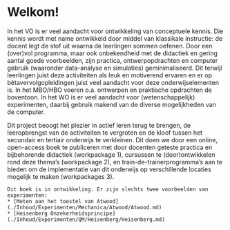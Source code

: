 # Welkom!

In het VO is er veel aandacht voor ontwikkeling van conceptuele kennis. Die kennis wordt met name ontwikkeld door middel van klassikale instructie: de docent legt de stof uit waarna de leerlingen sommen oefenen. Door een (over)vol programma, maar ook onbekendheid met de didactiek en gering aantal goede voorbeelden, zijn practica, ontwerpopdrachten en computer gebruik (waaronder data-analyse en simulaties) geminimaliseerd. Dit terwijl leerlingen juist deze activiteiten als leuk en motiverend ervaren en er op bètavervolgopleidingen juist veel aandacht voor deze onderwijselementen is. In het MBO/HBO voeren o.a. ontwerpen en praktische opdrachten de boventoon. In het WO is er veel aandacht voor (wetenschappelijk) experimenten, daarbij gebruik makend van de diverse mogelijkheden van de computer. 

Dit project beoogt het plezier in actief leren terug te brengen, de leeropbrengst van de activiteiten te vergroten en de kloof tussen het secundair en tertiair onderwijs te verkleinen. Dit doen we door een online, open-access boek te publiceren met door docenten geteste practica en bijbehorende didactiek (workpackage 1), cursussen te (door)ontwikkelen rond deze thema’s (workpackage 2), en train-de-trainerprogramma’s aan te bieden om de implementatie van dit onderwijs op verschillende locaties mogelijk te maken (workpackages 3).

```{warning}
Dit boek is in ontwikkeling. Er zijn slechts twee voorbeelden van experimenten:
* [Meten aan het toestel van Atwood](./Inhoud/Experimenten/Mechanica/Atwood/Atwood.md)
* [Heisenberg Onzekerheidsprincipe](./Inhoud/Experimenten/QM/Heisenberg/Heisenberg.md)